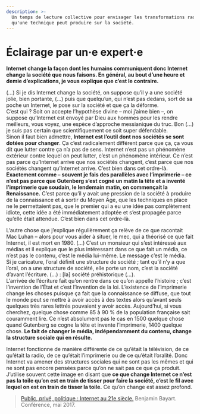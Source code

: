 ```yaml
---
description: >-
  Un temps de lecture collective pour envisager les transformations radicales
  qu'une technique peut produire sur la société.
---
```


# Éclairage par un·e expert·e

**Internet change la façon dont les humains communiquent donc Internet change la société que nous faisons. En général, au bout d’une heure et demie d’explications, je vous explique que c’est le contraire.** 

\(...\) Si je dis Internet change la société, on suppose qu’il y a une société jolie, bien portante, \(...\) puis que quelqu’un, qui n’est pas dedans, sort de sa poche un Internet, le pose sur la société et que ça la déforme.  
C’est qui ? Soit on accepte l’hypothèse divine – moi j’aime bien –, on suppose qu’Internet est envoyé par Dieu aux hommes pour les rendre meilleurs, vous voyez, une espèce d’approche messianique du truc. Bon \(...\) je suis pas certain que scientifiquement ce soit super défendable.  
Sinon il faut bien admettre, **Internet est l’outil dont nos sociétés se sont dotées pour changer**. Ça c’est radicalement différent parce que ça, ça vous dit que lutter contre ça n’a pas de sens. Internet n’est pas un phénomène extérieur contre lequel on peut lutter, c’est un phénomène intérieur. Ce n’est pas parce qu’Internet arrive que nos sociétés changent, c’est parce que nos sociétés changent qu’Internet arrive. C’est bien dans cet ordre-là.  
**Exactement comme – souvent je fais des parallèles avec l’imprimerie – ce n’est pas parce que Gutenberg s’est cogné un matin la tête et a inventé l’imprimerie que soudain, le lendemain matin, on commençait la Renaissance.** C’est parce qu’il y avait une pression de la société à produire de la connaissance et à sortir du Moyen Âge, que les techniques en place ne le permettaient pas, que le premier qui a eu une idée pas complètement idiote, cette idée a été immédiatement adoptée et s’est propagée parce qu’elle était attendue. C’est bien dans cet ordre-là.

L’autre chose que j’explique régulièrement ça relève de ce que racontait Mac Luhan – alors pour vous aider à situer, le mec, qui a théorisé ce que fait Internet, il est mort en 1980. \(...\) C’est un monsieur qui s’est intéressé aux médias et il explique que le plus intéressant dans ce que fait un média, ce n’est pas le contenu, c’est le média lui-même. Le message c’est le média.  
Si je caricature, l’oral définit une structure de société ; tant qu’il n’y a que l’oral, on a une structure de société, elle porte un nom, c’est la société d’avant l’écriture. \(...\) : \[la\] société préhistorique \(...\).  
L’arrivée de l’écriture fait qu’on rentre dans ce qu’on appelle l’histoire ; c’est l’invention de l’État et c’est l’invention de la loi. L’existence de l’imprimerie change les choses puisque ça fait que la connaissance se diffuse, que tout le monde peut se mettre à avoir accès à des textes alors qu’avant seuls quelques très rares lettrés pouvaient y avoir accès. Aujourd’hui, si vous cherchez, quelque chose comme 85 à 90 % de la population française sait couramment lire. Ce n’est absolument pas le cas en 1500 quelque chose quand Gutenberg se cogne la tête et invente l’imprimerie, 1400 quelque chose. **Le fait de changer le média, indépendamment du contenu, change la structure sociale qui en résulte.**

Internet fonctionne de manière différente de ce qu’était la télévision, de ce qu’était la radio, de ce qu’était l’imprimerie ou de ce qu’était l’oralité. Donc Internet va amener des structures sociales qui ne sont pas les mêmes et qui ne sont pas encore pensées parce qu’on ne sait pas ce que ça produit. J’utilise souvent cette image en disant que **ce que change Internet ce n’est pas la toile qu’on est en train de tisser pour faire la société, c’est le fil avec lequel on est en train de tisser la toile.** Ce qu’on change est assez profond.

> [Public, privé, politique : Internet au 21e siècle.](https://www.librealire.org/public-prive-politique-internet-au-21e-siecle-benjamin-bayart) Benjamin Bayart. Conférence, mai 2017.

